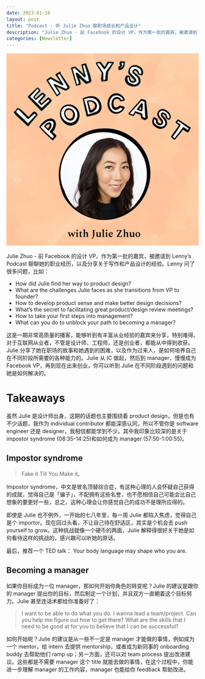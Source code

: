 ```yaml
---
date: 2023-01-18
layout: post
title: "Podcast - 听 Julie Zhuo 聊职场成长和产品设计"
description: "Julie Zhuo - 前 Facebook 的设计 VP，作为第一批的嘉宾，被邀请到 Lenny’s Podcast 聊聊她的职业经历，以及分享关于写作和产品设计的经验。Lenny 问了很多问题，比如："
categories: [Newsletter]
---
```


![](/images/4136790dba884cd5bf877b3b61025d69.png)

Julie Zhuo - 前 Facebook 的设计 VP，作为第一批的嘉宾，被邀请到 Lenny’s Podcast 聊聊她的职业经历，以及分享关于写作和产品设计的经验。Lenny 问了很多问题，比如：
* How did Julie find her way to product design? 
* What are the challenges Julie faces as she transitions from VP to founder? 
* How to develop product sense and make better design decisions?
* What’s the secret to facilitating great product/design review meetings?
* How to take your first steps into management?
* What can you do to unblock your path to becoming a manager?

这是一期非常高质量的播客，能够听到有丰富从业经验的嘉宾来分享，特别难得。对于互联网从业者，不管是设计师、工程师，还是创业者，都能从中得到收获。Julie 分享了她在职场的故事和她遇到的困难，以及作为过来人，是如何培养自己在不同阶段所需要的各种能力的。Julie 从 IC 做起，然后到 manager，慢慢成为 Facebook VP，再到现在出来创业，你可以听到 Julie 在不同阶段遇到的问题和她是如何解决的。

# Takeaways

虽然 Julie 是设计师出身，这期的话题也主要围绕着 product design，但是也有不少话题，我作为 individual contributor 都能深感认同，所以不管你是 software engineer 还是 designer，我相信都能学到不少。其中我印象比较深的是关于 impostor syndrome (08:35-14:25)和如何成为 manager (57:50-1:00:55)。

## Impostor syndrome

> Fake it Till You Make it。

Impostor syndrome，中文是冒名顶替综合症，有这种心理的人会怀疑自己获得的成就，觉得自己是「骗子」，不配拥有这些名誉，也不愿相信自己可能会比自己想象的要更好一些，总之，这种心理会让你感觉自己的成功不是理所应得的。

即使是 Julie 也不例外，一开始的七八年里，每一周 Julie 都陷入焦虑，觉得自己是个 importor。现在回过头看，不让自己待在舒适区，其实是个机会去 push yourself to grow。这种挑战就像一个硬币的两面，Julie 解释得很好关于她是如何看待这样的挑战的，感兴趣可以听她的原话。

最后，推荐一个 TED talk： Your body language may shape who you are.

## Becoming a manager

如果你目标成为一位 manager，那如何开始你角色的转变呢？Julie 的建议是跟你的 manager 提出你的目标，然后制定一个计划，并且双方一直朝着这个目标努力。Julie 甚至连话术都给你准备好了：

> I want to be able to do what you do. I wanna lead a team/project. Can you help me figure out how to get there? What are the skills that I need to be good at for you to believe that I can be successful?

如何开始呢？Julie 的建议是从一些不一定是 manager 才能做的事情，例如成为一个 mentor，给 intern 去提供 mentorship，或者成为新同事的 onboarding buddy 去帮助他们 ramp up；另一方面，还可以对 team process 提出改进建议。这些都是不需要 manager 这个 title 就能去做的事情，在这个过程中，你能进一步理解 manager 的工作内容，manager 也能给你 feedback 帮助改进。
